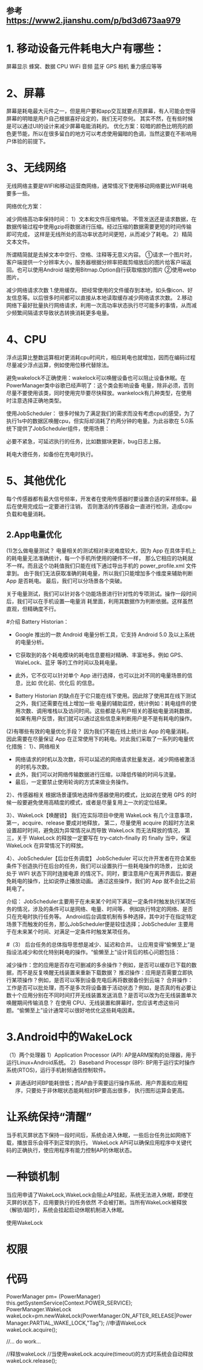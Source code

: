 ## 参考 https://www2.jianshu.com/p/bd3d673aa979
# 1. 移动设备元件耗电大户有哪些：
  屏幕显示
  蜂窝、数据
  CPU
  WiFi
  音频
  蓝牙
  GPS
  相机
  重力感应等等

# 2、屏幕
屏幕是耗电最大元件之一，但是用户要和app交互就要点亮屏幕，有人可能会觉得屏幕的明暗是用户自己根据喜好设定的，我们无可奈何。
其实不然，在有些时候是可以通过UI的设计来减少屏幕电能消耗的。
优化方案：较暗的颜色比明亮的颜色更节能，所以在很多留白的地方可以考虑使用偏暗的色调，当然这要在不影响用户体验的前提下。

# 3、无线网络
无线网络主要是WIFI和移动运营商网络，通常情况下使用移动网络要比WIFI耗电要多一些。

网络优化方案：

减少网络高功率保持时间：
1）文本和文件压缩传输。
不管发送还是请求数据，在数据传输过程中使用gzip将数据进行压缩。经过压缩的数据需要更短的时间传输即可完成，
这样是无线所处的高功率状态时间更短，从而减少了耗电。
2）精简文本文件。

所谓精简就是去掉文本中空行、空格、注释等无意义内容。
①请求一个图片时，客户端提供一个分辨率大小，服务器根据分辨率把裁剪缩放后的图片给客户端返回。也可以使用Android
端使用Bitmap.Option自行获取缩放的图片
②使用webp图片。

减少网络请求次数
1.使用缓存。
把经常使用的文件缓存到本地，如头像icon、好友信息等。以后很多时间都可以直接从本地读取缓存减少网络请求次数。
2.移动网络下最好批量执行网络请求，利用一次高功率状态执行尽可能多的事情，从而减少频繁间隔请求导致状态转换消耗更多电量。

# 4、CPU
浮点运算比整数运算相对更消耗cpu时间片，相应耗电也就增加，因而在编码过程尽量减少浮点运算，例如使用位移代替除法。

避免wakelock不正确使用：wakelock可以唤醒设备也可以阻止设备休眠。在PowerManager类中谷歌已经声明了：这个类会影响设备
电量，除非必须，否则尽量不要使用该类，同时使用完毕要尽快释放。wankelock有几种类型，在使用时注意选择正确地类型。

使用JobScheduler：
很多时候为了满足我们的需求而没有考虑cpu的感受，为了执行1s中的数据区唤醒cpu，但实际却消耗了约两分钟的电量。为此谷歌在
5.0系统下提供了JobScheduler组件，使用场景：

必要不紧急，可延迟执行的任务，比如数据块更新，bug日志上报。

耗电大德任务，如备份在充电时执行。

# 5、其他优化
每个传感器都有最大信号频率，开发者在使用传感器时要设置合适的采样频率。最后在使用完成后一定要进行注销，
否则激活的传感器会一直进行检测，造成cpu负载和电量消耗。


## 2.App电量优化
(1)怎么做电量测试？
电量相关的测试相对来说难度较大，因为 App 在具体手机上的耗电量无法准确统计，每一个手机所使用的硬件不一样，
那么它相应的功耗就不一样。而且这个功耗值我们只能在线下通过导出手机的 power_profile.xml 文件拿到。
由于我们无法获取准确的耗电量，所以我们只能增加多个维度来辅助判断 App 是否耗电。
最后，我们可以分场景各个突破。

关于电量测试，我们可以针对各个功能场景进行针对性的专项测试。操作一段时间后，我们可以在手机设置—电量消
耗里面，利用其数据作为判断依据。这样虽然直观，但精确度不行。

#介绍 Battery Historian：

- Google 推出的一款 Android 电量分析工具，它支持 Android 5.0 及以上系统的电量分析。
- 它获取到的各个耗电模块的耗电信息要相对精确、丰富地多。例如 GPS、WaleLock、蓝牙 等的工作时间以及耗电量。
- 此外，它不仅可以针对单个 App 进行选择，也可以比对不同的电量场景的信息，比如 优化前、优化后 的信息。

- Battery Historian 的缺点在于它只能在线下使用。因此除了使用其在线下测试之外，我们还需要在线上增加一些
  电量的辅助监控，统计例如：耗电组件的使用次数、调用堆栈以及访问时间。这些都是与用户相关的基础电量消耗数据，
  如果有用户反馈，我们就可以通过这些信息来判断用户是不是有耗电的操作。


(2)有哪些有效的电量优化手段？
因为我们不能在线上统计出 App 的电量消耗，因此需要在尽量保证 App 在正常使用下的耗电。对此我们采取了一系列的电量优化措施：
1）、网络相关
- 网络请求的时机以及次数，将可以延迟的网络请求批量发送，减少网络被激活的时机与次数。
- 此外，我们可以对网络传输数据进行压缩，以降低传输的时间与流量。
- 最后，一定要禁止使用轮询的方式来做业务操作。

2）、传感器相关
根据场景谨慎地选择传感器使用的模式，比如说在使用 GPS 的时候一般要避免使用高精度的模式，或者是尽量复用上一次的定位结果。

3）、WakeLock【唤醒锁】
我们在实际项目中使用 WakeLock 有几个注意事项，
第一，acquire、release 要成对地释放，
第二，尽量使用 acquire 的超时方法来设置超时时间，避免因为异常情况从而导致 WakeLock 而无法释放的情况，
第三，关于 WakeLock 的释放一定要写在 try-catch-finally 的 finally 当中，保证 WakeLock 在异常情况下的释放。

4）、JobScheduler【后台任务调度】
JobScheduler 可以允许开发者在符合某些条件下创造执行在后台的任务，我们可以设置执行一些耗电操作的场景，
比如说 处于 WIFI 状态下同时连接电源 的情况下。同时，要注意用户在离开界面后，要避免耗电的操作，比如说停止播放动画。
通过这些操作，我们的 App 就不会比之前耗电了。

介绍：
JobScheduler主要用于在未来某个时间下满足一定条件时触发执行某项任务的情况，涉及的条件可以是网络、电量、时间等，
例如执行特定的网络、是否只在充电时执行任务等。
Android后台调度机制有多种选择，其中对于在指定特定场景下而触发的任务，那么JobScheduler便是较佳选择；JobScheduler
主要用于在未来某个时间、对满足一定条件时触发某项任务。

#（3） 后台任务的总体指导思想是减少、延迟和合并。
让应用变得“偷懒至上”是指设法减少和优化特别耗电的操作。“偷懒至上”设计背后的核心问题包括：

减少操作：您的应用是否存在可删减的多余操作？例如，是否可以缓存已下载的数据，而不是反复唤醒无线装置来重新下载数据？
推迟操作：应用是否需要立即执行某项操作？例如，是否可以等到设备充电后再将数据备份到云端？
合并操作：工作是否可以批处理，而不是多次将设备置于活动状态？例如，是否真的有必要让数十个应用分别在不同时间打开无线装置发送消息？是否可以改为在无线装置单次唤醒期间传输消息？
在使用 CPU、无线装置和屏幕时，您应该考虑这些问题。“偷懒至上”设计通常可以很好地优化这些耗电因素。


# 3.Android中的WakeLock
（1）两个处理器
1）Application Processor (AP):
AP是ARM架构的处理器，用于运行Linux+Android系统。
2）Baseband Processpr (BP):
BP用于运行实时操作系统(RTOS)，运行手机射频通信控制软件。

- 非通话时间BP能耗很低；而AP由于需要运行操作系统、用户界面和应用程序，只要处于非休眠状态能耗相对BP要高出很多，
  执行图形运算会更高。

# 让系统保持“清醒”
当手机灭屏状态下保持一段时间后，系统会进入休眠，一些后台任务比如网络下载，播放音乐会得不到正常的执行。
WakeLock API可以确保应用程序中关键代码的正确执行，使应用程序有能力控制AP的休眠状态。

# 一种锁机制
当应用申请了WakeLock,WakeLock会阻止AP挂起，系统无法进入休眠，即使在灭屏的状态下，应用要执行的任务依然
不会被打断。当所有WakeLock被释放（解锁/超时），系统会挂起启动休眠机制进入休眠。

使用WakeLock
# 权限
<!--WakeLock需要的权限-->
<uses-permission android:name="android.permission.WAKE_LOCK"/>

# 代码
PowerManager pm= (PowerManager) this.getSystemService(Context.POWER_SERVICE);
PowerManager.WakeLock wakeLock=pm.newWakeLock(PowerManager.ON_AFTER_RELEASE|PowerManager.PARTIAL_WAKE_LOCK,"Tag");
//申请WakeLock
wakeLock.acquire();

//... do work...

//释放wakeLock
//当使用wakeLock.acquire(timeout)的方式时系统会自动释放
wakeLock.release();

